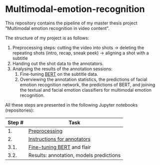 # Multimodal-emotion-recognition
This repository contains the pipeline of my master thesis project "Multimodal emotion recognition in video content".

The structure of my project is as follows:

1. Preprocessing steps: cutting the video into shots -> deleting the repeating shots (intro, recap, sneak peek) -> aligning a shot with a subtitle
2. Handing out the shot data to the annotators.
3. Analysing the results of the annotation sessions:
    1. Fine-tuning [BERT](https://github.com/google-research/bert) on the subtitle data.
    2. Overviewing the annotation statistics, the predictions of facial emotion recognition network, the predictions of BERT,
    and joining the textual and facial emotion classifiers for multimodal emotion recognition.

All these steps are presented in the following Jupyter notebooks (repositories):

| Step # | Task                                                                                |
|--------|-------------------------------------------------------------------------------------|
| 1.     | [Preprocessing](/Preprocessing.ipynb)                                               |
| 2.     | [Instructions for annotators](https://github.com/okdiplodok/Annotator-instructions) |
| 3.1.   | [Fine-tuning BERT](/Bert_text_classification.ipynb) and flair                       |
| 3.2.   | Results: annotation, models predictions                                             |
